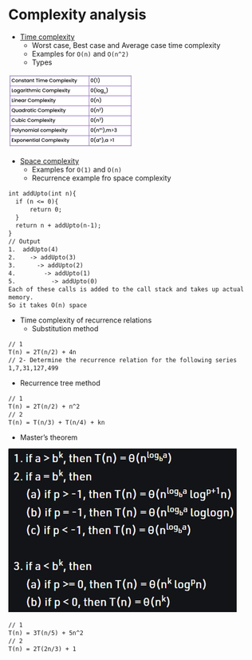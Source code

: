 # Complexity analysis
- [Time complexity](lectures/1.Time_complexity.pdf)
  - Worst case, Best case and Average case time complexity
  - Examples for `O(n)` and `O(n^2)`
  - Types
<img src="lectures/2.Types_time_complexity.jpg">

- [Space complexity](lectures/3.Space_complexity.pdf)
  - Examples for `O(1)` and `O(n)`
  - Recurrence example fro space complexity
```
int addUpto(int n){
  if (n <= 0){
      return 0;
  }
  return n + addUpto(n-1);
}
// Output 
1.  addUpto(4)
2.    -> addUpto(3)
3.      -> addUpto(2)
4.        -> addUpto(1)
5.          -> addUpto(0)
Each of these calls is added to the call stack and takes up actual memory.
So it takes O(n) space
```
- Time complexity of recurrence relations
  - Substitution method
```
// 1
T(n) = 2T(n/2) + 4n
// 2- Determine the recurrence relation for the following series 
1,7,31,127,499
```
  - Recurrence tree method
```
// 1
T(n) = 2T(n/2) + n^2
// 2
T(n) = T(n/3) + T(n/4) + kn
```
  - Master’s theorem
<img src="lectures/4.Master_theorem.jpg">

```
// 1
T(n) = 3T(n/5) + 5n^2
// 2
T(n) = 2T(2n/3) + 1
```
